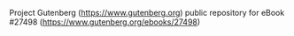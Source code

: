 Project Gutenberg (https://www.gutenberg.org) public repository for eBook #27498 (https://www.gutenberg.org/ebooks/27498)
